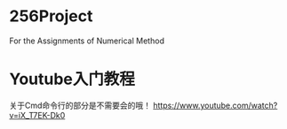 # 256Project
For the Assignments of Numerical Method

# Youtube入门教程
关于Cmd命令行的部分是不需要会的哦！
https://www.youtube.com/watch?v=iX_T7EK-Dk0

